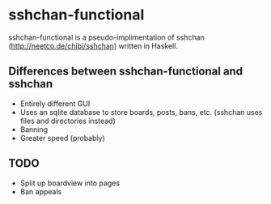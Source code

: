 # sshchan-functional
sshchan-functional is a pseudo-implimentation of sshchan (http://neetco.de/chibi/sshchan) written in Haskell.

## Differences between sshchan-functional and sshchan
* Entirely different GUI
* Uses an sqlite database to store boards, posts, bans, etc. (sshchan uses files and directories instead)
* Banning
* Greater speed (probably)

## TODO
* Split up boardview into pages
* Ban appeals
